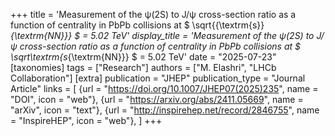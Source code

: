 +++
title = 'Measurement of the ψ(2S) to J/ψ cross-section ratio as a function of centrality in PbPb collisions at $ \sqrt{{\textrm{s}}_{\textrm{NN}}} $ = 5.02 TeV'
display_title = 'Measurement of the ψ(2S) to J/ψ cross-section ratio as a function of centrality in PbPb collisions at $ \sqrt\textrm{s_{\textrm{NN}}} $ = 5.02 TeV'
date = "2025-07-23"
[taxonomies]
tags = ["Research"]
authors = ["M. Elashri", "LHCb Collaboration"]
[extra]
publication = "JHEP"
publication_type = "Journal Article"
links = [
    {url = "https://doi.org/10.1007/JHEP07(2025)235", name = "DOI", icon = "web"},
    {url = "https://arxiv.org/abs/2411.05669", name = "arXiv", icon = "text"},
    {url = "http://inspirehep.net/record/2846755", name = "InspireHEP", icon = "web"},
]
+++